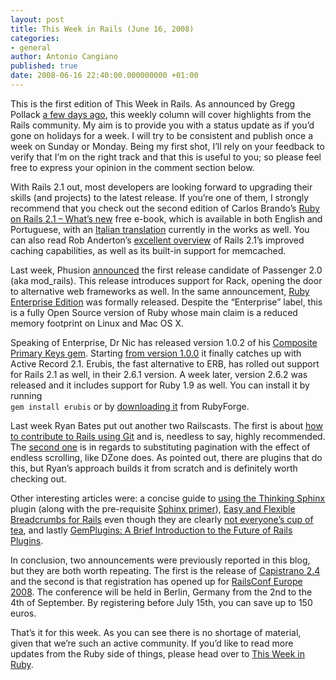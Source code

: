```yaml
---
layout: post
title: This Week in Rails (June 16, 2008)
categories:
- general
author: Antonio Cangiano
published: true
date: 2008-06-16 22:40:00.000000000 +01:00
---
```

<p>This is the first edition of This Week in Rails. As announced by Gregg Pollack <a href="https://rubyonrails.org/2008/6/10/two-new-weekly-columns">a few days ago</a>, this weekly column will cover highlights from the Rails community. My aim is to provide you with a status update as if you&#8217;d gone on holidays for a week. I will try to be consistent and publish once a week on Sunday or Monday. Being my first shot, I&#8217;ll rely on your feedback to verify that I&#8217;m on the right track and that this is useful to you; so please feel free to express your opinion in the comment section below.</p>
<p>With Rails 2.1 out, most developers are looking forward to upgrading their skills (and projects) to the latest release. If you&#8217;re one of them, I strongly recommend that you check out the second edition of Carlos Brando&#8217;s <a href="http://www.nomedojogo.com/2008/06/15/ruby-on-rails-21-whats-new-second-edition/">Ruby on Rails 2.1 &#8211; What’s new</a> free e-book, which is available in both English and Portuguese, with an <a href="http://github.com/carlopecchia/rails21-book/tree/master">Italian translation</a> currently in the works as well. You can also read Rob Anderton&#8217;s <a href="http://www.thewebfellas.com/blog/2008/6/9/rails-2-1-now-with-better-integrated-caching">excellent overview</a> of Rails 2.1&#8217;s improved caching capabilities, as well as its built-in support for memcached.</p>
<p>Last week, Phusion <a href="http://blog.phusion.nl/2008/06/09/phusion-passenger-20-rc-1-and-ruby-enterprise-edition-released/">announced</a> the first release candidate of Passenger 2.0 (aka mod_rails). This release introduces support for Rack, opening the door to alternative web frameworks as well. In the same announcement, <a href="http://www.rubyenterpriseedition.com/">Ruby Enterprise Edition</a> was formally released. Despite the &#8220;Enterprise&#8221; label, this is a fully Open Source version of Ruby whose main claim is a reduced memory footprint on Linux and Mac OS X.</p>
<p>Speaking of Enterprise, Dr Nic has released version 1.0.2 of his <a href="http://compositekeys.rubyforge.org/">Composite Primary Keys gem</a>. Starting <a href="http://drnicwilliams.com/2008/06/06/composite-primary-keys-goes-100-for-rails-21/">from version 1.0.0</a> it finally catches up with Active Record 2.1. Erubis, the fast alternative to <span class="caps">ERB</span>, has rolled out support for Rails 2.1 as well, in their 2.6.1 version. A week later, version 2.6.2 was released and it includes support for Ruby 1.9 as well. You can install it by running<br />
<code>gem install erubis</code> or by <a href="http://rubyforge.org/frs/?group_id=1320&amp;release_id=22856">downloading it</a> from RubyForge.</p>
<p>Last week Ryan Bates put out another two Railscasts. The first is about <a href="http://railscasts.com/episodes/113">how to contribute to Rails using Git</a> and is, needless to say, highly recommended. The <a href="http://railscasts.com/episodes/114">second one</a> is in regards to substituting pagination with the effect of endless scrolling, like DZone does. As pointed out, there are plugins that do this, but Ryan&#8217;s approach builds it from scratch and is definitely worth checking out.</p>
<p>Other interesting articles were: a concise guide to <a href="http://freelancing-gods.com/posts/a_concise_guide_to_using_thinking_sphinx">using the Thinking Sphinx</a> plugin (along with the pre-requisite <a href="http://freelancing-gods.com/posts/sphinx_a_primer">Sphinx primer</a>), <a href="http://szeryf.wordpress.com/2008/06/13/easy-and-flexible-breadcrumbs-for-rails/">Easy and Flexible Breadcrumbs for Rails</a> even though they are clearly <a href="http://jakescruggs.blogspot.com/2008/06/breadcrumbs-are-evil.html">not everyone&#8217;s cup of tea</a>, and lastly <a href="http://www.intridea.com/2008/6/11/gemplugins-a-brief-introduction-to-the-future-of-rails-plugins">GemPlugins: A Brief Introduction to the Future of Rails Plugins</a>.</p>
<p>In conclusion, two announcements were previously reported in this blog, but they are both worth repeating. The first is the release of <a href="http://weblog.jamisbuck.org/2008/6/13/capistrano-2-4-0">Capistrano 2.4</a> and the second is that registration has opened up for <a href="http://en.oreilly.com/railseurope2008/public/content/home">RailsConf Europe 2008</a>. The conference will be held in Berlin, Germany from the 2nd to the 4th of September. By registering before July 15th, you can save up to 150 euros.</p>
<p>That&#8217;s it for this week. As you can see there is no shortage of material, given that we&#8217;re such an active community. If you&#8217;d like to read more updates from the Ruby side of things, please head over to <a href="http://antoniocangiano.com/2008/06/16/this-week-in-ruby-june-16-2008/">This Week in Ruby</a>.</p>